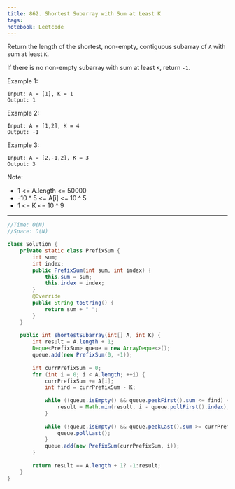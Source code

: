 ```yaml
---
title: 862. Shortest Subarray with Sum at Least K
tags: 
notebook: Leetcode
---
```


Return the length of the shortest, non-empty, contiguous subarray of `A` with sum at least `K`.

If there is no non-empty subarray with sum at least `K`, return `-1`.

Example 1:
```
Input: A = [1], K = 1
Output: 1
```
Example 2:
```
Input: A = [1,2], K = 4
Output: -1
````
Example 3:
```
Input: A = [2,-1,2], K = 3
Output: 3
```` 

Note:

- 1 <= A.length <= 50000
- -10 ^ 5 <= A[i] <= 10 ^ 5
- 1 <= K <= 10 ^ 9

----------

```Java
//Time: O(N)
//Space: O(N)

class Solution {
    private static class PrefixSum {
        int sum;
        int index;
        public PrefixSum(int sum, int index) {
            this.sum = sum;
            this.index = index;
        }
		@Override
		public String toString() {
			return sum + " ";
		}
    }
    
    public int shortestSubarray(int[] A, int K) {
        int result = A.length + 1;
        Deque<PrefixSum> queue = new ArrayDeque<>();
        queue.add(new PrefixSum(0, -1));
        
        int currPrefixSum = 0;
        for (int i = 0; i < A.length; ++i) {
        	currPrefixSum += A[i];
            int find = currPrefixSum - K;
            
            while (!queue.isEmpty() && queue.peekFirst().sum <= find) {
                result = Math.min(result, i - queue.pollFirst().index);
            }
            
            while (!queue.isEmpty() && queue.peekLast().sum >= currPrefixSum) {
                queue.pollLast();
            }
            queue.add(new PrefixSum(currPrefixSum, i));
        }
        
        return result == A.length + 1? -1:result;
    }
}
```